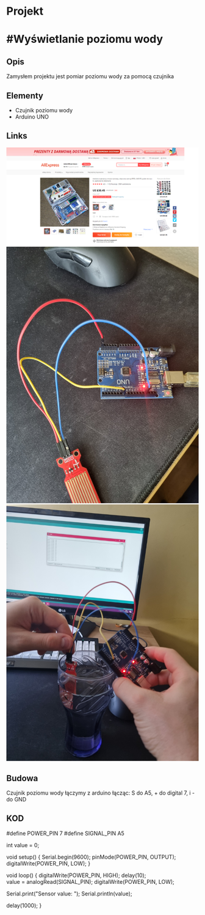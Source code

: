 # Projekt

# #Wyświetlanie poziomu wody 


## Opis

Zamysłem projektu jest pomiar poziomu wody za pomocą czujnika

## Elementy


* Czujnik poziomu wody
* Arduino UNO
	
## Links

![img](./IMG/link.png)
![img](./IMG/podlaczenie.jpg)
![img](./IMG/dzialanie.jpg)


## Budowa

Czujnik poziomu wody łączymy z arduino łącząc: S do A5, + do digital 7, i - do GND



## KOD

#define POWER_PIN  7
#define SIGNAL_PIN A5

int value = 0;

void setup() {
  Serial.begin(9600);
  pinMode(POWER_PIN, OUTPUT);
  digitalWrite(POWER_PIN, LOW);
}

void loop() {
  digitalWrite(POWER_PIN, HIGH); 
  delay(10);                     
  value = analogRead(SIGNAL_PIN);
  digitalWrite(POWER_PIN, LOW);

  Serial.print("Sensor value: ");
  Serial.println(value);

  delay(1000);
}
